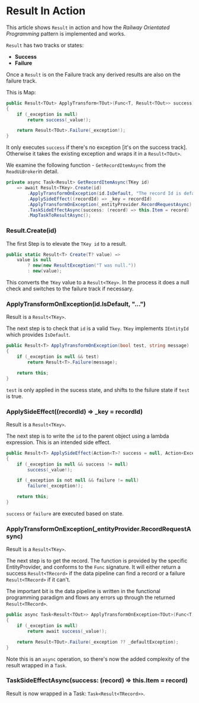 # Result In Action

This article shows `Result` in action and how the *Railway Orientated Programming* pattern is implemented and works.

`Result` has two tracks or states:

 - **Success**
 - **Failure**

Once a `Result` is on the Failure track any derived results are also on the failure track.

This is Map:

```csharp
public Result<TOut> ApplyTransform<TOut>(Func<T, Result<TOut>> success)
{
    if (_exception is null)
        return success(_value!);

    return Result<TOut>.Failure(_exception!);
}
```

It only executes `success` if there's no exception [it's on the success track].  Otherwise it takes the existing exception and wraps it in a `Result<TOut>`.

We examine the following function - `GetRecordItemAsync` from the `ReadUiBroker`in detail.  

```csharp
private async Task<Result> GetRecordItemAsync(TKey id)
    => await Result<TKey>.Create(id)
        .ApplyTransformOnException(id.IsDefault, "The record Id is default.  Mo record retrieved.")
        .ApplySideEffect((recordId) => _key = recordId)
        .ApplyTransformOnException(_entityProvider.RecordRequestAsync)
        .TaskSideEffectAsync(success: (record) => this.Item = record)
        .MapTaskToResultAsync();
```

### Result<TKey>.Create(id)

The first Step is to elevate the `TKey id` to a result.

```csharp
public static Result<T> Create(T? value) =>
    value is null
        ? new(new ResultException("T was null."))
        : new(value);
```

This converts the `TKey` value to a `Result<TKey>`.  In the process it does a null check and switches to the failure track if necessary.


### ApplyTransformOnException(id.IsDefault, "...")

Result is a `Result<TKey>`.

The next step is to check that `id` is a valid `Tkey`.  `TKey` implements `IEntityId` which provides `IsDefault`.    

```csharp
public Result<T> ApplyTransformOnException(bool test, string message)
{
    if (_exception is null && test)
        return Result<T>.Failure(message);

    return this;
}
```
`test` is only applied in the sucess state, and shifts to the fsilure state if `test` is true.

### ApplySideEffect((recordId) => _key = recordId)

Result is a `Result<TKey>`.

The next step is to write the `id` to the parent object using a lambda expression.  This is an intended side effect.    

```csharp
public Result<T> ApplySideEffect(Action<T>? success = null, Action<Exception>? failure = null)
{
    if (_exception is null && success != null)
        success(_value!);

    if (_exception is not null && failure != null)
        failure(_exception!);

    return this;
}
```

`success` or `failure` are executed based on state.

### ApplyTransformOnException(_entityProvider.RecordRequestAsync)

Result is a `Result<TKey>`.

The next step is to get the record.  The function is provided by the specific EntityProvider<TRecord>, and conforms to the `Func` signature.  It will either return a success `Result<TRecord>` if the data pipeline can find a record or a failure `Result<TRecord>` if it can't.

The important bit is the data pipeline is written in the functional programming paradigm and flows any errors up through the returned `Result<TRecord>`. 

```csharp
public async Task<Result<TOut>> ApplyTransformOnException<TOut>(Func<T, Task<Result<TOut>>> success)
{
    if (_exception is null)
        return await success(_value!);

    return Result<TOut>.Failure(_exception ?? _defaultException);
}
```

Note this is an `async` operation, so there's now the added complexity of the result wrapped in a `Task`.  

### TaskSideEffectAsync(success: (record) => this.Item = record)

Result is now wrapped in a Task: `Task<Result<TRecord>>`.
